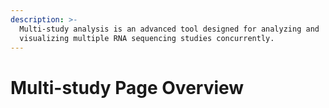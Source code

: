```yaml
---
description: >-
  Multi-study analysis is an advanced tool designed for analyzing and
  visualizing multiple RNA sequencing studies concurrently.
---
```


# Multi-study Page Overview

#### &#x20;<a href="#n1ennvxv3ysp" id="n1ennvxv3ysp"></a>
